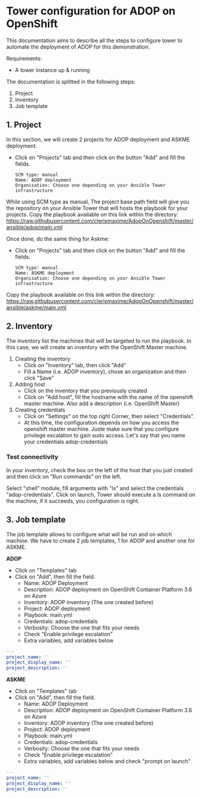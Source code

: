 # Tower configuration for ADOP on OpenShift
This documentation aims to describe all the steps to configure tower to automate the deployment of ADOP for this demonstration.

Requirements:
* A tower instance up & running

The documentation is splitted in the following steps:

1. Project
2. Inventory
3. Job template

## 1. Project

In this section, we will create 2 projects for ADOP deployment and ASKME deployment.

* Click on "Projects" tab and then click on the button "Add" and fill the fields.
    ```
    SCM type: manual
    Name: ADOP deployment
    Organisation: Choose one depending on your Ansible Tower infrastructure
    ```

While using SCM type as manual, The project base path field will give you the repository on your Ansible Tower that will hosts the playbook for your projects. Copy the playbook available on this link within the directory: https://raw.githubusercontent.com/clerixmaxime/AdopOnOpenshift/master/ansible/adop/main.yml 

Once done, do the same thing for Askme:

* Click on "Projects" tab and then click on the button "Add" and fill the fields.
    ```
    SCM type: manual
    Name: ASKME deployment
    Organisation: Choose one depending on your Ansible Tower infrastructure
    ```
Copy the playbook available on this link within the directory: https://raw.githubusercontent.com/clerixmaxime/AdopOnOpenshift/master/ansible/askme/main.yml

## 2. Inventory

The inventory list the machines that will be targeted to run the playbook. In this case, we will create an inventory with the OpenShift Master machine.

1. Creating the inventory
    * Click on "Inventory" tab, then click "Add"
    * Fill a Name (i.e. ADOP inventory), chose an organization and then click "Save"
2. Adding host
    * Click on the inventory that you previously created
    * Click on "Add host", fill the hostname with the name of the openshift master machine. Also add a description (i.e. OpenShift Master)
3. Creating credentials
    * Click on "Settings" on the top right Corner, then select "Credentials".
    * At this time, the configuration depends on how you access the openshift master machine. Juste make sure that you configure privilege escalation to gain sudo access. Let's say that you name your credentials adop-credentials

### Test connectivity

In your inventory, check the box on the left of the host that you just created and then click on "Run commands" on the left. 

Select "shell" module, fill arguments with "ls" and select the credentials "adop-credentials". Click on launch, Tower should execute a ls command on the machine, if it succeeds, you configuration is right.

## 3. Job template

The job template allows to configure what will be run and on which machine. We have to create 2 job templates, 1 for ADOP and another one for ASKME.

**ADOP**
* Click on "Templates" tab
* Click on "Add", then fill the field.
    * Name: ADOP Deployment
    * Description: ADOP deployment on OpenShift Container Platform 3.6 on Azure
    * Inventory: ADOP inventory (The one created before)
    * Project: ADOP deployment
    * Playbook: main.yml
    * Credentials: adop-credentials
    * Verbosity: Choose the one that fits your needs
    * Check "Enable privilege escalation"
    * Extra variables, add variables below

```yaml
---
project_name: ''
project_display_name: ''
project_description: ''
```

**ASKME**
* Click on "Templates" tab
* Click on "Add", then fill the field.
    * Name: ADOP Deployment
    * Description: ADOP deployment on OpenShift Container Platform 3.6 on Azure
    * Inventory: ADOP inventory (The one created before)
    * Project: ADOP deployment
    * Playbook: main.yml
    * Credentials: adop-credentials
    * Verbosity: Choose the one that fits your needs
    * Check "Enable privilege escalation"
    * Extra variables, add variables below and check "prompt on launch"

```yaml
---
project_name: ''
project_display_name: ''
project_description: ''
```
